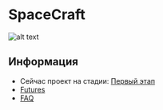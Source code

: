 # SpaceCraft

![alt text](http://vignette2.wikia.nocookie.net/war-among-the-stars/images/6/69/Spacecraft_2_by_ixt_drawing_evolved-d5q1swj.jpg/revision/latest?cb=20130626055821 "Logo Title Text 1")

## Информация

* Сейчас проект на стадии: [Первый этап](https://github.com/vladthelittleone/spacecraft/milestones/%D0%9F%D0%B5%D1%80%D0%B2%D1%8B%D0%B9%20%D1%8D%D1%82%D0%B0%D0%BF.)
* [Futures](https://github.com/vladthelittleone/spacecraft/issues/1)
* [FAQ](https://github.com/vladthelittleone/spacecraft/milestones)
